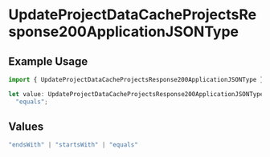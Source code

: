 # UpdateProjectDataCacheProjectsResponse200ApplicationJSONType

## Example Usage

```typescript
import { UpdateProjectDataCacheProjectsResponse200ApplicationJSONType } from "@vercel/sdk/models/updateprojectdatacacheop.js";

let value: UpdateProjectDataCacheProjectsResponse200ApplicationJSONType =
  "equals";
```

## Values

```typescript
"endsWith" | "startsWith" | "equals"
```